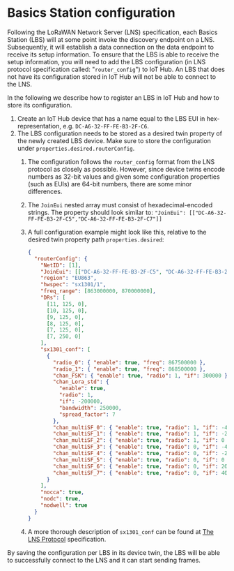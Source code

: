 # Basics Station configuration

Following the LoRaWAN  Network Server (LNS) specification, each Basics Station (LBS) will at some point invoke the discovery endpoint on a LNS. Subsequently, it will establish a data connection on the data endpoint to receive its setup information. To ensure that the LBS is able to receive the setup information, you will need to add the LBS configuration (in LNS protocol specification called: "`router_config`") to IoT Hub. An LBS that does not have its configuration stored in IoT Hub will not be able to connect to the LNS.

In the following we describe how to register an LBS in IoT Hub and how to store its configuration.

1. Create an IoT Hub device that has a name equal to the LBS EUI in hex-representation, e.g. `DC-A6-32-FF-FE-B3-2F-C6`.
2. The LBS configuration needs to be stored as a desired twin property of the newly created LBS device. Make sure to store the configuration under `properties.desired.routerConfig`.
   1. The configuration follows the `router_config` format from the LNS protocol as closely as possible. However, since device twins encode numbers as 32-bit values and given some configuration properties (such as EUIs) are 64-bit numbers, there are some minor differences.
   2. The `JoinEui` nested array must consist of hexadecimal-encoded strings. The property should look similar to: `"JoinEui": [["DC-A6-32-FF-FE-B3-2F-C5","DC-A6-32-FF-FE-B3-2F-C7"]]`
   3. A full configuration example might look like this, relative to the desired twin property path `properties.desired`:
   
      ```json
      {
        "routerConfig": {
          "NetID": [1],
          "JoinEui": [["DC-A6-32-FF-FE-B3-2F-C5", "DC-A6-32-FF-FE-B3-2F-C7"]],
          "region": "EU863",
          "hwspec": "sx1301/1",
          "freq_range": [863000000, 870000000],
          "DRs": [
            [11, 125, 0],
            [10, 125, 0],
            [9, 125, 0],
            [8, 125, 0],
            [7, 125, 0],
            [7, 250, 0]
          ],
          "sx1301_conf": [
            {
              "radio_0": { "enable": true, "freq": 867500000 },
              "radio_1": { "enable": true, "freq": 868500000 },
              "chan_FSK": { "enable": true, "radio": 1, "if": 300000 },
              "chan_Lora_std": {
                "enable": true,
                "radio": 1,
                "if": -200000,
                "bandwidth": 250000,
                "spread_factor": 7
              },
              "chan_multiSF_0": { "enable": true, "radio": 1, "if": -400000 },
              "chan_multiSF_1": { "enable": true, "radio": 1, "if": -200000 },
              "chan_multiSF_2": { "enable": true, "radio": 1, "if": 0 },
              "chan_multiSF_3": { "enable": true, "radio": 0, "if": -400000 },
              "chan_multiSF_4": { "enable": true, "radio": 0, "if": -200000 },
              "chan_multiSF_5": { "enable": true, "radio": 0, "if": 0 },
              "chan_multiSF_6": { "enable": true, "radio": 0, "if": 200000 },
              "chan_multiSF_7": { "enable": true, "radio": 0, "if": 400000 }
            }
          ],
          "nocca": true,
          "nodc": true,
          "nodwell": true
        }
      }
      ```
   
   4. A more thorough description of `sx1301_conf` can be found at [The LNS Protocol](https://doc.sm.tc/station/tcproto.html?highlight=sx1301conf#router-config-message) specification.

By saving the configuration per LBS in its device twin, the LBS will be able to successfully connect to the LNS and it can start sending frames.
